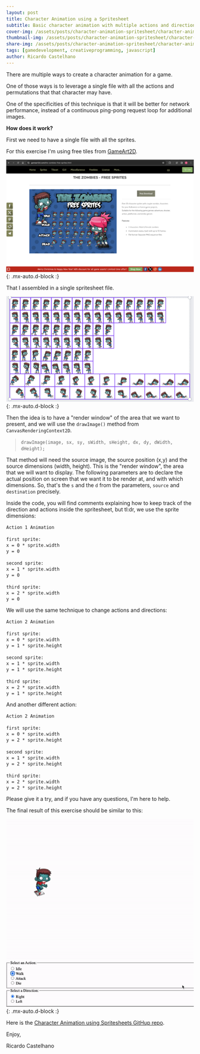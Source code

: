 ```yaml
---
layout: post
title: Character Animation using a Spritesheet
subtitle: Basic character animation with multiple actions and directions using JavaScript
cover-img: /assets/posts/character-animation-spritesheet/character-animation-spritesheet.png
thumbnail-img: /assets/posts/character-animation-spritesheet/character-animation-spritesheet.png
share-img: /assets/posts/character-animation-spritesheet/character-animation-spritesheet.png
tags: [gamedevelopment, creativeprogramming, javascript]
author: Ricardo Castelhano
---
```


There are multiple ways to create a character animation for a game. 

One of those ways is to leverage a single file with all the actions and permutations that that character may have. 

One of the specificities of this technique is that it will be better for network performance, instead of a continuous ping-pong request loop for additional images.

**How does it work?**

First we need to have a single file with all the sprites.

For this exercise I'm using free tiles from [GameArt2D](https://www.gameart2d.com/freebies.html).

![game2D](/assets/posts/character-animation-spritesheet/game2D.png){: .mx-auto.d-block :}

That I assembled in a single spritesheet file.

![spritesheet assemble](/assets/posts/character-animation-spritesheet/spritesheet-assemble.png){: .mx-auto.d-block :}

Then the idea is to have a "render window" of the area that we want to present, and we will use the `drawImage()` method from `CanvasRenderingContext2D`.

>`drawImage(image, sx, sy, sWidth, sHeight, dx, dy, dWidth, dHeight);`

That method will need the source image, the source position (x,y) and the source dimensions (width, height). This is the "render window", the area that we will want to display. The following parameters are to declare the actual position on screen that we want it to be render at, and with which dimensions.
So, that's the `s` and the `d` from the parameters, `source` and `destination` precisely.

Inside the code, you will find comments explaining how to keep track of the direction and actions inside the spritesheet, but tl:dr, we use the sprite dimensions:

``````
Action 1 Animation

first sprite:
x = 0 * sprite.width
y = 0

second sprite:
x = 1 * sprite.width
y = 0

third sprite:
x = 2 * sprite.width
y = 0
``````

We will use the same technique to change actions and directions:

`````
Action 2 Animation

first sprite:
x = 0 * sprite.width
y = 1 * sprite.height

second sprite:
x = 1 * sprite.width
y = 1 * sprite.height

third sprite:
x = 2 * sprite.width
y = 1 * sprite.height
`````

And another different action:

`````
Action 2 Animation

first sprite:
x = 0 * sprite.width
y = 2 * sprite.height

second sprite:
x = 1 * sprite.width
y = 2 * sprite.height

third sprite:
x = 2 * sprite.width
y = 2 * sprite.height
`````

Please give it a try, and if you have any questions, I'm here to help.

The final result of this exercise should be similar to this:

![final result](/assets/posts/character-animation-spritesheet/final.gif){: .mx-auto.d-block :}

Here is the [Character Animation using Spritesheets GitHup repo](https://github.com/RicCastelhano/character_animation_using_spritesheet).


Enjoy,

Ricardo Castelhano